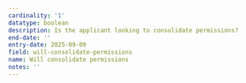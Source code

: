 ```yaml
---
cardinality: '1'
datatype: boolean
description: Is the applicant looking to consolidate permissions?
end-date: ''
entry-date: 2025-09-09
field: will-consolidate-permissions
name: Will consolidate permissions
notes: ''
---
```


